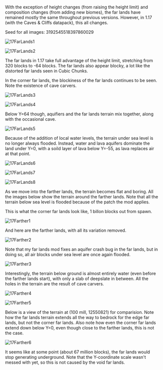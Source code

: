 With the exception of height changes (from raising the height limit) and composition changes (from adding new biomes), the far lands have remained mostly the same throughout previous versions. However, in 1.17 (with the Caves & Cliffs datapack), this all changes.

Seed for all images: 3192545518397860029

![17FarLands1](https://raw.githubusercontent.com/ThisTestUser/FarLandsChronicles/master/assets/Ch6/17FarLands1.png)

![17FarLands2](https://raw.githubusercontent.com/ThisTestUser/FarLandsChronicles/master/assets/Ch6/17FarLands2.png)

The far lands in 1.17 take full advantage of the height limit, stretching from 320 blocks to -64 blocks. The far lands also appear blocky, a lot like the distorted far lands seen in Cubic Chunks.

In the corner far lands, the blockiness of the far lands continues to be seen. Note the existence of cave carvers.

![17FarLands3](https://raw.githubusercontent.com/ThisTestUser/FarLandsChronicles/master/assets/Ch6/17FarLands3.png)

![17FarLands4](https://raw.githubusercontent.com/ThisTestUser/FarLandsChronicles/master/assets/Ch6/17FarLands4.png)

Below Y=64 though, aquifiers and the far lands terrain mix together, along with the occasional cave.

![17FarLands5](https://raw.githubusercontent.com/ThisTestUser/FarLandsChronicles/master/assets/Ch6/17FarLands5.png)

Because of the addition of local water levels, the terrain under sea level is no longer always flooded. Instead, water and lava aquifers dominate the land under Y=0, with a soild layer of lava below Y=-55, as lava replaces air at that point.

![17FarLands6](https://raw.githubusercontent.com/ThisTestUser/FarLandsChronicles/master/assets/Ch6/17FarLands6.png)

![17FarLands7](https://raw.githubusercontent.com/ThisTestUser/FarLandsChronicles/master/assets/Ch6/17FarLands7.png)

![17FarLands8](https://raw.githubusercontent.com/ThisTestUser/FarLandsChronicles/master/assets/Ch6/17FarLands8.png)

As we move into the farther lands, the terrain becomes flat and boring. All the images below show the terrain around the farther lands. Note that all the terrain below sea level is flooded because of the patch the mod applies.

This is what the corner far lands look like, 1 billon blocks out from spawn.

![17Farther1](https://raw.githubusercontent.com/ThisTestUser/FarLandsChronicles/master/assets/Ch6/17Farther1.png)

And here are the farther lands, with all its variation removed.

![17Farther2](https://raw.githubusercontent.com/ThisTestUser/FarLandsChronicles/master/assets/Ch6/17Farther2.png)

Note that my far lands mod fixes an aquifer crash bug in the far lands, but in doing so, all air blocks under sea level are once again flooded.

![17Farther3](https://raw.githubusercontent.com/ThisTestUser/FarLandsChronicles/master/assets/Ch6/17Farther3.png)

Interestingly, the terrain below ground is almost entirely water (even before the farther lands start), with only a slab of deepslate in between. All the holes in the terrain are the result of cave carvers.

![17Farther4](https://raw.githubusercontent.com/ThisTestUser/FarLandsChronicles/master/assets/Ch6/17Farther4.png)

![17Farther5](https://raw.githubusercontent.com/ThisTestUser/FarLandsChronicles/master/assets/Ch6/17Farther5.png)

Below is a view of the terrain at (100 mill, 12550821) for comparision. Note how the far lands terrain extends all the way to bedrock for the edge far lands, but not the corner far lands. Also note how even the corner far lands extend down below Y=0, even though close to the farther lands, this is not the case.

![17Farther6](https://raw.githubusercontent.com/ThisTestUser/FarLandsChronicles/master/assets/Ch6/17Farther6.png)

It seems like at some point (about 67 million blocks), the far lands would stop generating underground. Note that the Y-coordinate scale wasn't messed with yet, so this is not caused by the void far lands.